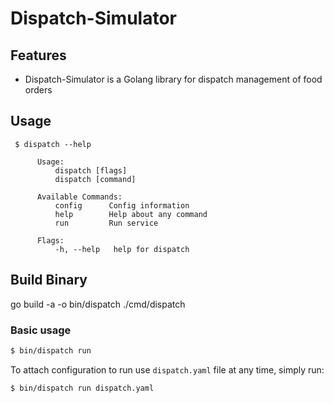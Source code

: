 # Dispatch-Simulator


## Features

- Dispatch-Simulator is a Golang library for dispatch management of food orders

## Usage
``` 
 $ dispatch --help
 
      Usage:
		  dispatch [flags]
		  dispatch [command]

	  Available Commands:
		  config      Config information
		  help        Help about any command
		  run         Run service

	  Flags:
		  -h, --help   help for dispatch
```

## Build Binary 
go build -a -o bin/dispatch ./cmd/dispatch


### Basic usage

```bash
$ bin/dispatch run
```

To attach configuration to run use `dispatch.yaml` file at any time, simply run:

```bash
$ bin/dispatch run dispatch.yaml
```